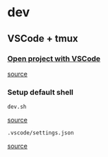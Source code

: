 # dev

## VSCode + tmux

### [Open project with VSCode](../articles/vscode/cli.md#open)

[source](https://github.com/emgniddikur/dotfiles/blob/main/.commands/open-slack-clone.sh)

### Setup default shell

`dev.sh`

[source](https://github.com/emgniddikur/slack-clone/blob/main/dev.sh)

`.vscode/settings.json`

[source](https://github.com/emgniddikur/slack-clone/blob/main/.vscode/settings.json#L7-L12)
